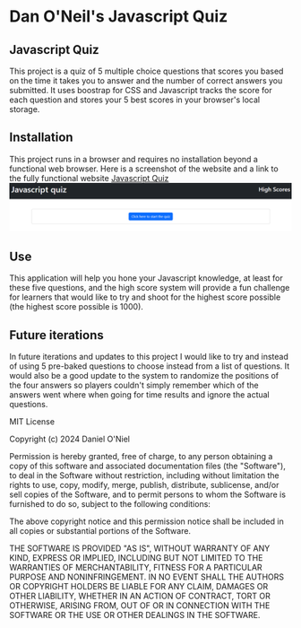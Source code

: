 # Dan O'Neil's Javascript Quiz

## Javascript Quiz
This project is a quiz of 5 multiple choice questions that scores you based on the time it takes you to answer and the number of correct answers you submitted. It uses boostrap for CSS and Javascript tracks the score for each question and stores your 5 best scores in your browser's local storage. 

## Installation
This project runs in a browser and requires no installation beyond a functional web browser.
Here is a screenshot of the website and a link to the fully functional website
[Javascript Quiz](https://danpatoneil.github.io/Javascript-Quiz/)
![a screenshot of the website. It shows the header of the main page, which is where the quiz is located, and a button that says Start Quiz.](screenshot.png)

## Use
This application will help you hone your Javascript knowledge, at least for these five questions, and the high score system will provide a fun challenge for learners that would like to try and shoot for the highest score possible (the highest score possible is 1000).

## Future iterations
In future iterations and updates to this project I would like to try and instead of using 5 pre-baked questions to choose instead from a list of questions. It would also be a good update to the system to randomize the positions of the four answers so players couldn't simply remember which of the answers went where when going for time results and ignore the actual questions.

MIT License

Copyright (c) 2024 Daniel O'Niel

Permission is hereby granted, free of charge, to any person obtaining a copy
of this software and associated documentation files (the "Software"), to deal
in the Software without restriction, including without limitation the rights
to use, copy, modify, merge, publish, distribute, sublicense, and/or sell
copies of the Software, and to permit persons to whom the Software is
furnished to do so, subject to the following conditions:

The above copyright notice and this permission notice shall be included in all
copies or substantial portions of the Software.

THE SOFTWARE IS PROVIDED "AS IS", WITHOUT WARRANTY OF ANY KIND, EXPRESS OR
IMPLIED, INCLUDING BUT NOT LIMITED TO THE WARRANTIES OF MERCHANTABILITY,
FITNESS FOR A PARTICULAR PURPOSE AND NONINFRINGEMENT. IN NO EVENT SHALL THE
AUTHORS OR COPYRIGHT HOLDERS BE LIABLE FOR ANY CLAIM, DAMAGES OR OTHER
LIABILITY, WHETHER IN AN ACTION OF CONTRACT, TORT OR OTHERWISE, ARISING FROM,
OUT OF OR IN CONNECTION WITH THE SOFTWARE OR THE USE OR OTHER DEALINGS IN THE
SOFTWARE.
